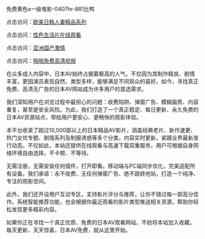 免费黄色a一级电影-0407hr-881比鸭


点击访问：<a href="https://rtj-3zo.pages.dev/">欧美日韩人妻精品系列</a>

点击访问：<a href="https://gfd-5xg.pages.dev/">性色生活片在线观看</a>

点击访问：<a href="https://bsdf-5f5.pages.dev/">亚洲国产激情</a>

点击访问：<a href="https://fdhf-454.pages.dev/">啪啪免费高清视频</a>


在众多成人内容中，日本AV始终占据着极高的人气，不仅因为其制作精良、剧情丰富，更因演员表现自然、类型多样，能够满足不同观众的喜好。如今，寻找真正免费、高清无广告的日本AV网站成为许多用户的首选需求。

我们深知用户在浏览过程中最担心的问题：收费陷阱、弹窗广告、模糊画质、内容重复，甚至是安全风险。为此，我们打造了一个真正稳定、每日更新、永久免费的日本AV资源站点，带给用户更安心、更畅快的观影体验。

本平台收录了超过10,000部以上的日本精品AV影片，涵盖经典老片、新作速更、热门女优专题、剧情系列及制服诱惑等多个分类，内容实时更新，紧跟业界最新发行动态。不仅如此，本站还提供在线观看与高速下载双重服务，用户可根据自身网络环境自由选择，不卡顿、不等待。

无需注册，无需安装任何插件，打开即看。移动端与PC端同步优化，完美适配所有设备。我们承诺：永不收费、无任何弹窗广告、绝不跳转他站，打造一个纯净、专注的观影空间。

此外，我们还开设用户互动专区，支持影片评分与推荐，让你不错过每一部高分佳作。系统智能推荐功能，也会根据你最近观看的影片类型推送相关资源，帮助你轻松发现更多精彩内容。

如果你正在寻找一个真正优质、免费的日本AV观看网站，不妨将本站加入收藏。每天更新，天天惊喜，日本AV免费，就从这里开始。


<span style="display:none;">[Canonical link]( https://github.com/vl20250704/544534 ）</span>
